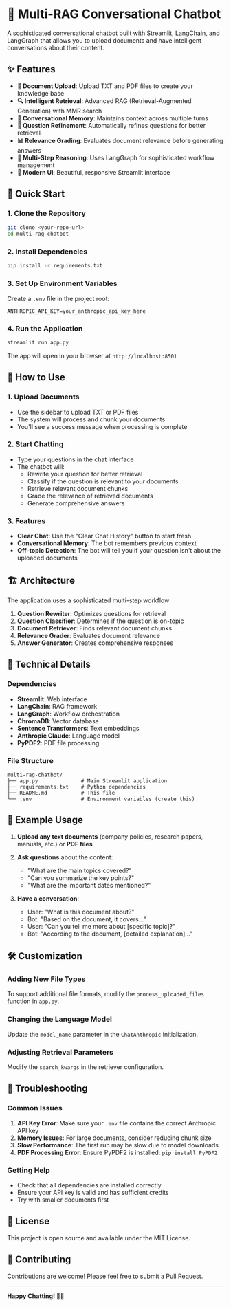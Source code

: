 # 🤖 Multi-RAG Conversational Chatbot

A sophisticated conversational chatbot built with Streamlit, LangChain, and LangGraph that allows you to upload documents and have intelligent conversations about their content.

## ✨ Features

- **📄 Document Upload**: Upload TXT and PDF files to create your knowledge base
- **🔍 Intelligent Retrieval**: Advanced RAG (Retrieval-Augmented Generation) with MMR search
- **💬 Conversational Memory**: Maintains context across multiple turns
- **🎯 Question Refinement**: Automatically refines questions for better retrieval
- **📊 Relevance Grading**: Evaluates document relevance before generating answers
- **🔄 Multi-Step Reasoning**: Uses LangGraph for sophisticated workflow management
- **🎨 Modern UI**: Beautiful, responsive Streamlit interface

## 🚀 Quick Start

### 1. Clone the Repository
```bash
git clone <your-repo-url>
cd multi-rag-chatbot
```

### 2. Install Dependencies
```bash
pip install -r requirements.txt
```

### 3. Set Up Environment Variables
Create a `.env` file in the project root:
```env
ANTHROPIC_API_KEY=your_anthropic_api_key_here
```

### 4. Run the Application
```bash
streamlit run app.py
```

The app will open in your browser at `http://localhost:8501`

## 📖 How to Use

### 1. Upload Documents
- Use the sidebar to upload TXT or PDF files
- The system will process and chunk your documents
- You'll see a success message when processing is complete

### 2. Start Chatting
- Type your questions in the chat interface
- The chatbot will:
  - Rewrite your question for better retrieval
  - Classify if the question is relevant to your documents
  - Retrieve relevant document chunks
  - Grade the relevance of retrieved documents
  - Generate comprehensive answers

### 3. Features
- **Clear Chat**: Use the "Clear Chat History" button to start fresh
- **Conversational Memory**: The bot remembers previous context
- **Off-topic Detection**: The bot will tell you if your question isn't about the uploaded documents

## 🏗️ Architecture

The application uses a sophisticated multi-step workflow:

1. **Question Rewriter**: Optimizes questions for retrieval
2. **Question Classifier**: Determines if the question is on-topic
3. **Document Retriever**: Finds relevant document chunks
4. **Relevance Grader**: Evaluates document relevance
5. **Answer Generator**: Creates comprehensive responses

## 🔧 Technical Details

### Dependencies
- **Streamlit**: Web interface
- **LangChain**: RAG framework
- **LangGraph**: Workflow orchestration
- **ChromaDB**: Vector database
- **Sentence Transformers**: Text embeddings
- **Anthropic Claude**: Language model
- **PyPDF2**: PDF file processing

### File Structure
```
multi-rag-chatbot/
├── app.py              # Main Streamlit application
├── requirements.txt    # Python dependencies
├── README.md           # This file
└── .env                # Environment variables (create this)
```

## 🎯 Example Usage

1. **Upload any text documents** (company policies, research papers, manuals, etc.) or **PDF files**
2. **Ask questions** about the content:
   - "What are the main topics covered?"
   - "Can you summarize the key points?"
   - "What are the important dates mentioned?"

3. **Have a conversation**:
   - User: "What is this document about?"
   - Bot: "Based on the document, it covers..."
   - User: "Can you tell me more about [specific topic]?"
   - Bot: "According to the document, [detailed explanation]..."

## 🛠️ Customization

### Adding New File Types
To support additional file formats, modify the `process_uploaded_files` function in `app.py`.

### Changing the Language Model
Update the `model_name` parameter in the `ChatAnthropic` initialization.

### Adjusting Retrieval Parameters
Modify the `search_kwargs` in the retriever configuration.

## 🐛 Troubleshooting

### Common Issues

1. **API Key Error**: Make sure your `.env` file contains the correct Anthropic API key
2. **Memory Issues**: For large documents, consider reducing chunk size
3. **Slow Performance**: The first run may be slow due to model downloads
4. **PDF Processing Error**: Ensure PyPDF2 is installed: `pip install PyPDF2`

### Getting Help
- Check that all dependencies are installed correctly
- Ensure your API key is valid and has sufficient credits
- Try with smaller documents first

## 📝 License

This project is open source and available under the MIT License.

## 🤝 Contributing

Contributions are welcome! Please feel free to submit a Pull Request.

---

**Happy Chatting! 🤖💬** 